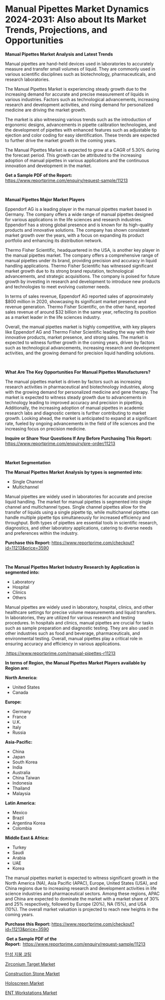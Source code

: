 <p><h1>Manual Pipettes Market Dynamics 2024-2031: Also about Its Market Trends, Projections, and Opportunities</h1></p><p><strong>Manual Pipettes Market Analysis and Latest Trends</strong></p>
<p><p>Manual pipettes are hand-held devices used in laboratories to accurately measure and transfer small volumes of liquid. They are commonly used in various scientific disciplines such as biotechnology, pharmaceuticals, and research laboratories.</p><p>The Manual Pipettes Market is experiencing steady growth due to the increasing demand for accurate and precise measurement of liquids in various industries. Factors such as technological advancements, increasing research and development activities, and rising demand for personalized medicine are driving the market growth.</p><p>The market is also witnessing various trends such as the introduction of ergonomic designs, advancements in pipette calibration technologies, and the development of pipettes with enhanced features such as adjustable tip ejection and color coding for easy identification. These trends are expected to further drive the market growth in the coming years.</p><p>The Manual Pipettes Market is expected to grow at a CAGR of 5.30% during the forecast period. This growth can be attributed to the increasing adoption of manual pipettes in various applications and the continuous innovation and development in the market.</p></p>
<p><strong>Get a Sample PDF of the Report:&nbsp;</strong> <a href="https://www.reportprime.com/enquiry/request-sample/11213">https://www.reportprime.com/enquiry/request-sample/11213</a></p>
<p>&nbsp;</p>
<p><strong>Manual Pipettes Major Market Players</strong></p>
<p><p>Eppendorf AG is a leading player in the manual pipettes market based in Germany. The company offers a wide range of manual pipettes designed for various applications in the life sciences and research industries. Eppendorf has a strong global presence and is known for its high-quality products and innovative solutions. The company has shown consistent market growth over the years, with a focus on expanding its product portfolio and enhancing its distribution network.</p><p>Thermo Fisher Scientific, headquartered in the USA, is another key player in the manual pipettes market. The company offers a comprehensive range of manual pipettes under its brand, providing precision and accuracy in liquid handling applications. Thermo Fisher Scientific has witnessed significant market growth due to its strong brand reputation, technological advancements, and strategic acquisitions. The company is poised for future growth by investing in research and development to introduce new products and technologies to meet evolving customer needs.</p><p>In terms of sales revenue, Eppendorf AG reported sales of approximately $800 million in 2020, showcasing its significant market presence and revenue generation. Thermo Fisher Scientific, on the other hand, reported sales revenue of around $32 billion in the same year, reflecting its position as a market leader in the life sciences industry.</p><p>Overall, the manual pipettes market is highly competitive, with key players like Eppendorf AG and Thermo Fisher Scientific leading the way with their innovative products, market presence, and strong sales. The market is expected to witness further growth in the coming years, driven by factors such as technological advancements, increasing research and development activities, and the growing demand for precision liquid handling solutions.</p></p>
<p>&nbsp;</p>
<p><strong>What Are The Key Opportunities For Manual Pipettes Manufacturers?</strong></p>
<p><p>The manual pipettes market is driven by factors such as increasing research activities in pharmaceutical and biotechnology industries, along with the growing demand for personalized medicine and gene therapy. The market is expected to witness steady growth due to advancements in technology leading to improved accuracy and precision in pipetting. Additionally, the increasing adoption of manual pipettes in academic research labs and diagnostic centers is further contributing to market growth. Looking ahead, the market is anticipated to expand at a significant rate, fueled by ongoing advancements in the field of life sciences and the increasing focus on precision medicine.</p></p>
<p><strong>Inquire or Share Your Questions If Any Before Purchasing This Report:</strong> <a href="https://www.reportprime.com/enquiry/pre-order/11213">https://www.reportprime.com/enquiry/pre-order/11213</a></p>
<p>&nbsp;</p>
<p><strong>Market Segmentation</strong></p>
<p><strong>The Manual Pipettes Market Analysis by types is segmented into:</strong></p>
<p><ul><li>Single Channel</li><li>Multichannel</li></ul></p>
<p><p>Manual pipettes are widely used in laboratories for accurate and precise liquid handling. The market for manual pipettes is segmented into single channel and multichannel types. Single channel pipettes allow for the transfer of liquids using a single pipette tip, while multichannel pipettes can handle multiple pipette tips simultaneously for increased efficiency and throughput. Both types of pipettes are essential tools in scientific research, diagnostics, and other laboratory applications, catering to diverse needs and preferences within the industry.</p></p>
<p><strong>Purchase this Report:&nbsp;</strong><a href="https://www.reportprime.com/checkout?id=11213&price=3590">https://www.reportprime.com/checkout?id=11213&price=3590</a></p>
<p>&nbsp;</p>
<p><strong>The Manual Pipettes Market Industry Research by Application is segmented into:</strong></p>
<p><ul><li>Laboratory</li><li>Hospital</li><li>Clinics</li><li>Others</li></ul></p>
<p><p>Manual pipettes are widely used in laboratory, hospital, clinics, and other healthcare settings for precise volume measurements and liquid transfers. In laboratories, they are utilized for various research and testing procedures. In hospitals and clinics, manual pipettes are crucial for tasks such as sample preparation and diagnostic testing. They are also used in other industries such as food and beverage, pharmaceuticals, and environmental testing. Overall, manual pipettes play a critical role in ensuring accuracy and efficiency in various applications.</p></p>
<p><a href="https://www.reportprime.com/manual-pipettes-r11213">&nbsp;https://www.reportprime.com/manual-pipettes-r11213</a></p>
<p><strong>In terms of Region, the Manual Pipettes Market Players available by Region are:</strong></p>
<p>
    <p> <strong> North America: </strong>
        <ul>
            <li>United States</li>
            <li>Canada</li>
        </ul>
        </p> 
    <p> <strong> Europe: </strong>
        <ul>
            <li>Germany</li>
            <li>France</li>
            <li>U.K.</li>
            <li>Italy</li>
            <li>Russia</li>
        </ul>
        </p> 
    <p> <strong> Asia-Pacific: </strong>
        <ul>
            <li>China</li>
            <li>Japan</li>
            <li>South Korea</li>
            <li>India</li>
            <li>Australia</li>
            <li>China Taiwan</li>
            <li>Indonesia</li>
            <li>Thailand</li>
            <li>Malaysia</li>
        </ul>
        </p> 
    <p> <strong> Latin America: </strong>
        <ul>
            <li>Mexico</li>
            <li>Brazil</li>
            <li>Argentina Korea</li>
            <li>Colombia</li>
        </ul>
        </p> 
    <p> <strong> Middle East & Africa: </strong>
        <ul>
            <li>Turkey</li>
            <li>Saudi</li>
            <li>Arabia</li>
            <li>UAE</li>
            <li>Korea</li>
        </ul>
    </p>
    </p>
<p><p>The manual pipettes market is expected to witness significant growth in the North America (NA), Asia Pacific (APAC), Europe, United States (USA), and China regions due to increasing research and development activities in life science industries and pharmaceutical sectors. Among these regions, APAC and China are expected to dominate the market with a market share of 30% and 25% respectively, followed by Europe (20%), NA (15%), and USA (10%). The overall market valuation is projected to reach new heights in the coming years.</p></p>
<p><strong>Purchase this Report: </strong><a href="https://www.reportprime.com/checkout?id=11213&price=3590">https://www.reportprime.com/checkout?id=11213&price=3590</a></p>
<p>&nbsp;<strong>Get a Sample PDF of the Report:&nbsp;&nbsp;</strong><a href="https://www.reportprime.com/enquiry/request-sample/11213">https://www.reportprime.com/enquiry/request-sample/11213</a></p>
<p><strong></strong></p>
<p><p><a href="https://github.com/royErdmtyan906778/Market-Research-Report-List-1/blob/main/507602923969.md">탄성 지붕 코팅</a></p><p><a href="https://issuu.com/reportprime-2/docs/zirconium-target-market-size-2030.pptx">Zirconium Target Market</a></p><p><a href="https://issuu.com/reportprime-2/docs/construction-stone-market-size-2030.pptx">Construction Stone Market</a></p><p><a href="https://github.com/wusalecollins540tpqoz/Market-Research-Report-List-2/blob/main/holoscreen-market.md">Holoscreen Market</a></p><p><a href="https://github.com/pjcfca/Market-Research-Report-List-2/blob/main/ent-workstations-market.md">ENT Workstations Market</a></p></p>